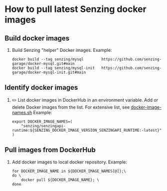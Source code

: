 # How to pull latest Senzing docker images

## Build docker images

1. Build Senzing "helper" Docker images.
   Example:

   ```console
   docker build --tag senzing/mysql        https://github.com/senzing-garage/docker-mysql.git#main
   docker build --tag senzing/mysql-init   https://github.com/senzing-garage/docker-mysql-init.git#main

   ```

## Identify docker images

1. :pencil2: List docker images in DockerHub in an environment variable.
   Add or delete Docker images from the list.
   For extensive list, see
   [docker-image-names.sh](../lists/docker-image-names.sh)
   Example:

   ```console
   export DOCKER_IMAGE_NAMES=(
       "senzing/senzingapi-runtime:${SENZING_DOCKER_IMAGE_VERSION_SENZINGAPI_RUNTIME:-latest}"
   )

   ```

## Pull images from DockerHub

1. Add docker images to local docker repository.
   Example:

   ```console
   for DOCKER_IMAGE_NAME in ${DOCKER_IMAGE_NAMES[@]};\
   do \
       docker pull ${DOCKER_IMAGE_NAME}; \
   done

   ```
